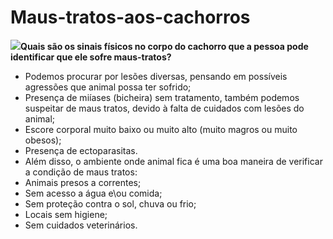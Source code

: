 # Maus-tratos-aos-cachorros

<div align-"center">
<img src=

****Quais são os sinais físicos no corpo do cachorro que a pessoa pode identificar que ele sofre maus-tratos?****

- Podemos procurar por lesões diversas, pensando em possíveis agressões que animal possa ter sofrido;
- Presença de miíases (bicheira) sem tratamento, também podemos suspeitar de maus tratos, devido à falta de cuidados com lesões do animal;
- Escore corporal muito baixo ou muito alto (muito magros ou muito obesos);
- Presença de ectoparasitas.
- Além disso, o ambiente onde animal fica é uma boa maneira de verificar a condição de maus tratos:
- Animais presos a correntes;
- Sem acesso a água e\ou comida;
- Sem proteção contra o sol, chuva ou frio;
- Locais sem higiene;
- Sem cuidados veterinários.
